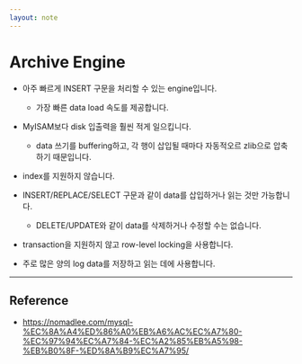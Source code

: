 ```yaml
---
layout: note
---
```


# Archive Engine

- 아주 빠르게 INSERT 구문을 처리할 수 있는 engine입니다.
    - 가장 빠른 data load 속도를 제공합니다.

- MyISAM보다 disk 입출력을 훨씬 적게 일으킵니다.
    - data 쓰기를 buffering하고, 각 행이 삽입될 때마다 자동적오르 zlib으로 압축하기 때문입니다.

- index를 지원하지 않습니다.

- INSERT/REPLACE/SELECT 구문과 같이 data를 삽입하거나 읽는 것만 가능합니다.
    - DELETE/UPDATE와 같이 data를 삭제하거나 수정할 수는 없습니다.

- transaction을 지원하지 않고 row-level locking을 사용합니다.

- 주로 많은 양의 log data를 저장하고 읽는 데에 사용합니다.




---




## Reference

- <https://nomadlee.com/mysql-%EC%8A%A4%ED%86%A0%EB%A6%AC%EC%A7%80-%EC%97%94%EC%A7%84-%EC%A2%85%EB%A5%98-%EB%B0%8F-%ED%8A%B9%EC%A7%95/>